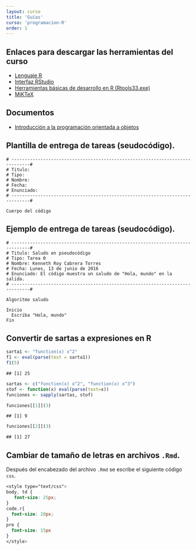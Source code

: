 ```yaml
---
layout: curso
title: 'Guías'
curso: 'programacion-R'
order: 1
---
```


## Enlaces para descargar las herramientas del curso

  - [Lenguaje R](https://cran.r-project.org/bin/windows/base/)
  - [Interfaz RStudio](https://www.rstudio.com/products/rstudio/download/)
  - [Herramientas básicas de desarrollo en R (Rtools33.exe)](https://cran.r-project.org/bin/windows/Rtools/)
  - [MiKTeX](http://miktex.org/download)

## Documentos

 - [Introducción a la programación orientada a objetos](ProgOrientadaObjetos.pdf)

## Plantilla de entrega de tareas (seudocódigo).

```
# -----------------------------------------------------------------------------#
# Titulo:
# Tipo:
# Nombre:
# Fecha:
# Enunciado:
# -----------------------------------------------------------------------------#

Cuerpo del código

```

## Ejemplo de entrega de tareas (seudocódigo).

```
# -----------------------------------------------------------------------------#
# Titulo: Saludo en pseudocódigo
# Tipo: Tarea 0
# Nombre: Kenneth Roy Cabrera Torres
# Fecha: Lunes, 13 de junio de 2016
# Enunciado: El código muestra un saludo de "Hola, mundo" en la salida.
# -----------------------------------------------------------------------------#

Algoritmo saludo

Inicio
  Escriba "Hola, mundo"
Fin
```


## Convertir de sartas a expresiones en R

```r
sarta1 <- "function(x) x^2"
f1 <- eval(parse(text = sarta1))
f1(5)
```

```
## [1] 25
```

```r
sartas <- c("function(x) x^2", "function(x) x^3")
stof <- function(x) eval(parse(text=x))
funciones <- sapply(sartas, stof)

funciones[[1]](3)
```

```
## [1] 9
```

```r
funciones[[2]](3)
```

```
## [1] 27
```

## Cambiar de tamaño de letras en archivos `.Rmd`.

Después del encabezado del archivo `.Rmd` se escribe
el siguiente código `css`.

```css
<style type="text/css">
body, td {
   font-size: 25px;
}
code.r{
  font-size: 20px;
}
pre {
  font-size: 15px
}
</style>

```
